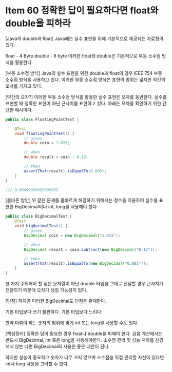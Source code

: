 # Item 60 정확한 답이 필요하다면 float와 double을 피하라

[Java의 double과 float]
Java에는 실수 표현을 위해 기본적으로 제공되는 자료형이 있다.

float - 4 Byte
double - 8 byte
이러한 float와 double은 기본적으로 부동 소수점 방식을 활용한다.

[부동 소수점 방식]
Java의 실수 표현을 위한 double과 float의 경우 IEEE 754 부동 소수점 방식을 사용하고 있다. 
이러한 부동 소수점 방식은 표현의 범위는 넓지만 약간의 오차를 가지고 있다.

[약간의 오차?]
이러한 부동 소수점 방식을 활용한 실수 표현은 오차를 동반한다. 실수를 표현할 때 정확한 표현이 아닌 근사치를 표현하고 있다.
아래는 오차를 확인하기 위한 간단한 예시이다.

```java
public class FloatingPointTest {

    @Test
    void floatingPointTest() {
        // given
        double coin = 1.015;

        // when
        double result = coin - 0.13;

        // then
        assertThat(result).isEqualTo(0.885);
    }
}

/// 0.88499999999999999
```

[올바른 방안]
위 같은 문제를 올바르게 해결하기 위해서는 정수를 이용하여 실수를 표현한 BigDecimal이나 int, long을 사용해야 한다.

```java
public class BigDecimalTest {
    @Test
    void bigDecimalTest() {
        // given
        BigDecimal coin = new BigDecimal("1.015");

        // when
        BigDecimal result = coin.subtract(new BigDecimal("0.13"));

        // then
        assertThat(result).isEqualTo(new BigDecimal("0.885"));
    }
}
```
한 가지 주의해야 할 점은 문자열이 아닌 double 타입을 그대로 전달할 경우 
근사치가 전달되기 때문에 오차가 생길 가능성이 있다.


[단점]
하지만 이러한 BigDecimal도 단점은 존재한다.

기본 타입보다 쓰기 불편하다.
기본 타입보다 느리다.

만약 다뤄야 하는 숫자의 범위에 맞게 int 또는 long을 사용할 수도 있다.

[핵심정리]
정확한 답이 필요한 경우 float나 double을 피해야 한다.
금융 계산에서는 반드시 BigDecimal, int 혹은 long을 사용해야한다.
소수점 관리 및 성능 저하를 신경 쓰지 않는 다면 BigDecimal의 사용은 좋은 대안이 된다.

하지만 성능이 중요하고 숫자가 너무 크지 않으며 소수점을 직접 관리할 자신이 있다면 
int나 long 사용을 고려할 수 있다.